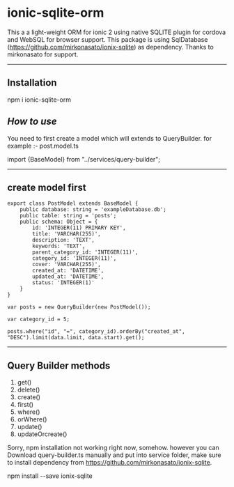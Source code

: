 # ionic-sqlite-orm

This a a light-weight ORM for ionic 2 using native SQLITE 
plugin for cordova and WebSQL for browser support. This
package is using SqlDatabase (https://github.com/mirkonasato/ionix-sqlite)
as dependency. Thanks to mirkonasato for support.

---
**Installation**
-
npm i ionic-sqlite-orm

***How to use***
-
You need to first create a model which will extends to QueryBuilder.
for example :- post.model.ts

import {BaseModel} from "../services/query-builder";

---
create model first
---

```
export class PostModel extends BaseModel {
    public database: string = 'exampleDatabase.db';
    public table: string = 'posts';
    public schema: Object = {
        id: 'INTEGER(11) PRIMARY KEY',
        title: 'VARCHAR(255)',
        description: 'TEXT',
        keywords: 'TEXT',
        parent_category_id: 'INTEGER(11)',
        category_id: 'INTEGER(11)',
        cover: 'VARCHAR(255)',
        created_at: 'DATETIME',
        updated_at: 'DATETIME',
        status: 'INTEGER(1)'
    }
}
```

```
var posts = new QueryBuilder(new PostModel());

var category_id = 5;

posts.where("id", "=", category_id).orderBy("created_at", "DESC").limit(data.limit, data.start).get();
```

---
Query Builder methods
---

1) get()
2) delete()
3) create()
4) first()
5) where()
6) orWhere()
7) update()
8) updateOrcreate()

Sorry, npm installation not working right now, somehow. however you can Download query-builder.ts manually and put into service folder, make sure to install dependency from https://github.com/mirkonasato/ionix-sqlite.

npm install --save ionix-sqlite

